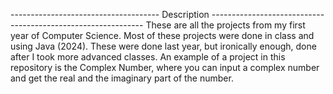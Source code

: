 ------------------------------------- Description -------------------------------------------------------------
These are all the projects from my first year of Computer Science. Most of these projects were done in class and using Java (2024). 
These were done last year, but ironically enough, done after I took more advanced classes. An example of a project in this repository is the
Complex Number, where you can input a complex number and get the real and the imaginary part of the number. 
